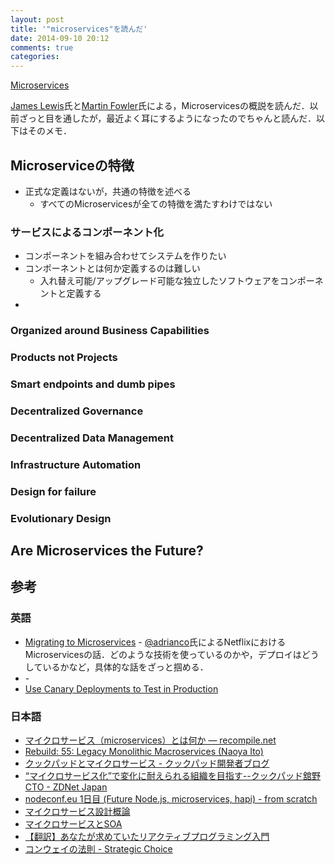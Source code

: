 ```yaml
---
layout: post
title: '"microservices"を読んだ'
date: 2014-09-10 20:12
comments: true
categories: 
---
```


[Microservices](http://martinfowler.com/articles/microservices.html)

[James Lewis](https://twitter.com/boicy)氏と[Martin Fowler](http://www.martinfowler.com/)氏による，Microservicesの概説を読んだ．以前ざっと目を通したが，最近よく耳にするようになったのでちゃんと読んだ．以下はそのメモ．

## Microserviceの特徴

- 正式な定義はないが，共通の特徴を述べる
    - すべてのMicroservicesが全ての特徴を満たすわけではない

### サービスによるコンポーネント化

- コンポーネントを組み合わせてシステムを作りたい
- コンポーネントとは何か定義するのは難しい
    - 入れ替え可能/アップグレード可能な独立したソフトウェアをコンポーネントと定義する
-     

### Organized around Business Capabilities
### Products not Projects
### Smart endpoints and dumb pipes
### Decentralized Governance
### Decentralized Data Management
### Infrastructure Automation
### Design for failure
### Evolutionary Design
## Are Microservices the Future?

## 参考

### 英語

- [Migrating to Microservices](http://qconlondon.com/dl/qcon-london-2014/slides/AdrianCockcroft_MigratingToMicroservices.pdf) - [@adrianco](https://twitter.com/adrianco)氏によるNetflixにおけるMicroservicesの話．どのような技術を使っているのかや，デプロイはどうしているかなど，具体的な話をざっと掴める．
- []() - 
- [Use Canary Deployments to Test in Production](http://www.infoq.com/news/2013/03/canary-release-improve-quality)

### 日本語

- [マイクロサービス（microservices）とは何か — recompile.net](https://recompile.net/posts/microservices.html)
- [Rebuild: 55: Legacy Monolithic Macroservices (Naoya Ito)](http://rebuild.fm/55/)
- [クックパッドとマイクロサービス - クックパッド開発者ブログ](http://techlife.cookpad.com/entry/2014/09/08/093000)
- [“マイクロサービス化”で変化に耐えられる組織を目指す--クックパッド舘野CTO - ZDNet Japan](http://japan.zdnet.com/cio/sp_12executive/35052867/)
- [nodeconf.eu 1日目 (Future Node.js, microservices, hapi) - from scratch](http://yosuke-furukawa.hatenablog.com/entry/2014/09/09/174601)
- [マイクロサービス設計概論](http://www.infoq.com/jp/news/2014/06/introducing-microservices)
- [マイクロサービスとSOA](http://www.infoq.com/jp/news/2014/03/microservices-soa)
- [【翻訳】あなたが求めていたリアクティブプログラミング入門](http://ninjinkun.hatenablog.com/entry/introrxja)
- [コンウェイの法則 - Strategic Choice](http://d.hatena.ne.jp/asakichy/20140502/1398981766)

